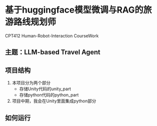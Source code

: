 # 基于huggingface模型微调与RAG的旅游路线规划师
CPT412 Human-Robot-Interaction CourseWork

## 主题：LLM-based Travel Agent


## 项目结构
1. 本项目分为两个部分
   * 存储Unity代码的unity_part
   * 存储python代码的python_part
2. 项目中期，我会在Unity里面集成python部分




## 如何运行
